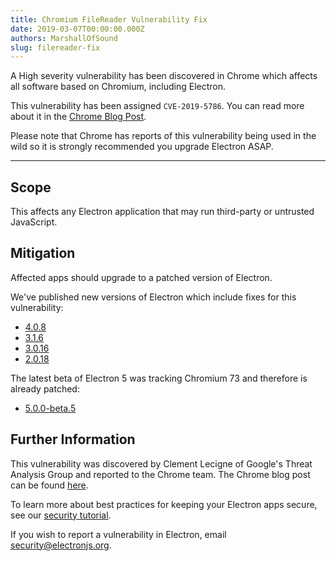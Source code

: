 ```yaml
---
title: Chromium FileReader Vulnerability Fix
date: 2019-03-07T00:00:00.000Z
authors: MarshallOfSound
slug: filereader-fix
---
```


A High severity vulnerability has been discovered in Chrome which affects all software based on Chromium, including Electron.

This vulnerability has been assigned `CVE-2019-5786`. You can read more about it in the [Chrome Blog Post](https://chromereleases.googleblog.com/2019/03/stable-channel-update-for-desktop.html).

Please note that Chrome has reports of this vulnerability being used in the wild so it is strongly recommended you upgrade Electron ASAP.

---

## Scope

This affects any Electron application that may run third-party or untrusted JavaScript.

## Mitigation

Affected apps should upgrade to a patched version of Electron.

We've published new versions of Electron which include fixes for this vulnerability:

- [4.0.8](https://github.com/electron/electron/releases/tag/v4.0.8)
- [3.1.6](https://github.com/electron/electron/releases/tag/v3.1.6)
- [3.0.16](https://github.com/electron/electron/releases/tag/v3.0.16)
- [2.0.18](https://github.com/electron/electron/releases/tag/v2.0.18)

The latest beta of Electron 5 was tracking Chromium 73 and therefore is already patched:

- [5.0.0-beta.5](https://github.com/electron/electron/releases/tag/v5.0.0-beta.5)

## Further Information

This vulnerability was discovered by Clement Lecigne of Google's Threat Analysis Group and reported to the Chrome team. The Chrome blog post can be found [here](https://chromereleases.googleblog.com/2019/03/stable-channel-update-for-desktop.html).

To learn more about best practices for keeping your Electron apps secure, see our [security tutorial].

If you wish to report a vulnerability in Electron, email security@electronjs.org.

[security tutorial]: https://electronjs.org/docs/tutorial/security
